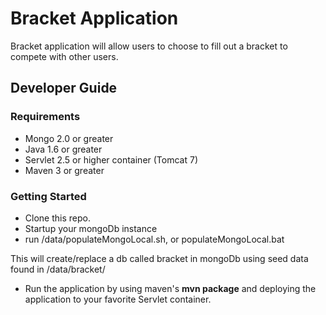 # Bracket Application

Bracket application will allow users to choose to fill out a bracket to compete with other users.

## Developer Guide

### Requirements

* Mongo 2.0 or greater
* Java 1.6 or greater
* Servlet 2.5 or higher container (Tomcat 7)
* Maven 3 or greater

### Getting Started

* Clone this repo.
* Startup your mongoDb instance
* run <projectRoot>/data/populateMongoLocal.sh, or populateMongoLocal.bat

This will create/replace a db called bracket in mongoDb using seed data found in /data/bracket/

* Run the application by using maven's __mvn package__ and deploying the application to your favorite Servlet container.
